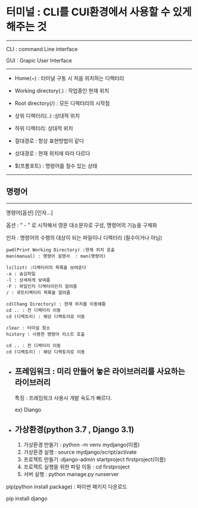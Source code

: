 # 터미널 : CLI를 CUI환경에서 사용할 수 있게 해주는 것

------

CLI : command Line interface

GUI : Grapic User Interface

------

- Home(~) : 터미널 구동 시 처음 위치하는 디렉터리

- Working directory(.) : 작업중인 현재 위치

- Root directory(/) : 모든 디렉터리의 시작점

- 상위 디렉터리(..) :상대적 위치

- 하위 디렉터리: 상대적 위치

-  절대경로 : 항상 표현방법이 같다

- 상대경로 : 현재 위치에 따라 다르다

- $(프롬포트) : 명령어를 칠수 있는 상태

------





## 명령어

------

명령어[옵션] [인자...]

옵션 : " - " 로 시작해서 영문 대소문자로 구성, 명령어의 기능을 구체화

인자 : 명령어의 수행의 대상이 되는 파일이나 디렉터리 (필수이거나 아님)

```
pwd(Print Working Directory) :현재 위치 호출
man(manual) : 명령어 설명서  : man(명령어)
```

```
ls(list) :디렉터리의 목록을 보여준다
-a : 숨김파일
-l : 상세하게 보여줌
-F : 파일인지 디렉터리인지 알려줌
/ : 루트티렉터리 목록을 알려줌
```

```
cd(Chang Directory) : 현재 위치를 이동해줌
cd .. : 전 디렉터리 이동
cd (디렉토리) : 해당 디렉토리로 이동
```

```
clear : 터미널 청소
history : 사용한 명령어 리스트 호출
```

```
cd .. : 전 디렉터리 이동
cd (디렉토리) : 해당 디렉토리로 이동
```



- ## 프레임워크 : 미리 만들어 놓은 라이브러리를 사요하는 라이브러리 

  특징 : 프레임워크 사용시 개발 속도가 빠르다.

  ex) Diango

- ## 가상환경(python 3.7 , Django 3.1)

  1. 가상환경 만들기 :  python -m venv mydjango(이름)
  2. 가상환경 실행    : source mydjango/script/activate
  3. 프로젝트 만들기 :django-admin startproject firstproject(이름)
  4. 프로젝트 실행을 위한 파일 이동 : cd firstproject
  5. 서버 실행 : python manage.py runserver

pip(python install package) : 파이썬 패키지 다운로드  

pip install django


